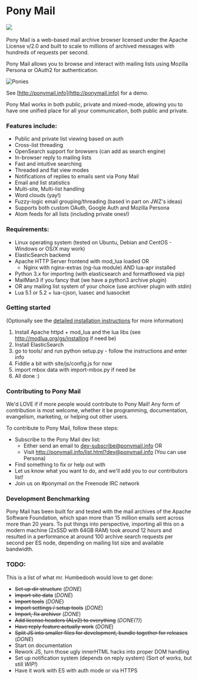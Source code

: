# Pony Mail
<img src="https://github.com/Humbedooh/ponymail/blob/master/site/images/logo_large.png" align="left"/><br/><br/>
Pony Mail is a web-based mail archive browser
licensed under the Apache License v/2.0 and built to scale 
to millions of archived messages with hundreds of requests 
per second.

Pony Mail allows you to browse and interact with mailing lists 
using Mozilla Persona or OAuth2 for authentication.

![Ponies](https://github.com/Humbedooh/ponymail/blob/master/site/images/demo.png)

See [http://ponymail.info](http://ponymail.info) for a demo.

Pony Mail works in both public, private and mixed-mode, allowing you 
to have one unified place for all your communication, both public and 
private.


### Features include: ###
* Public and private list viewing based on auth
* Cross-list threading
* OpenSearch support for browsers (can add as search engine)
* In-browser reply to mailing lists
* Fast and intuitive searching
* Threaded and flat view modes
* Notifications of replies to emails sent via Pony Mail
* Email and list statistics
* Multi-site, Multi-list handling
* Word clouds (yay!)
* Fuzzy-logic email grouping/threading (based in part on JWZ's ideas)
* Supports both custom OAuth, Google Auth and Mozilla Persona
* Atom feeds for all lists (including private ones!)

### Requirements: ###

* Linux operating system (tested on Ubuntu, Debian and CentOS - Windows or OS/X may work)
* ElasticSearch backend
* Apache HTTP Server frontend with mod_lua loaded OR
  * Nginx with nginx-extras (ng-lua module) AND lua-apr installed
* Python 3.x for importing (with elasticsearch and formatflowed via pip)
* MailMan3 if you fancy that (we have a python3 archive plugin)
* OR any mailing list system of your choice (use archiver plugin with stdin)
* Lua 5.1 or 5.2 + lua-cjson, luasec and luasocket


### Getting started ###
(Optionally see the [detailed installation instructions](docs/INSTALLING.md) for more information)

1. Install Apache httpd + mod_lua and the lua libs (see http://modlua.org/gs/installing if need be)
2. Install ElasticSearch
3. go to tools/ and run python setup.py - follow the instructions and enter info
4. Fiddle a bit with site/js/config.js for now
5. import mbox data with import-mbox.py if need be
6. All done :)


### Contributing to Pony Mail ###
We'd LOVE if if more people would contribute to Pony Mail!
Any form of contribution is most welcome, whether it be programming,
documentation, evangelism, marketing, or helping out other users.

To contribute to Pony Mail, follow these steps:

- Subscribe to the Pony Mail dev list:
  - Either send an email to dev-subscribe@ponymail.info OR
  - Visit http://ponymail.info/list.html?dev@ponymail.info (You can use Persona)
- Find something to fix or help out with
- Let us know what you want to do, and we'll add you to our contributors list!
- Join us on #ponymail on the Freenode IRC network

### Development Benchmarking ###
Pony Mail has been built for and tested with the mail archives of the Apache
Software Foundation, which span more than 15 million emails sent across more
than 20 years. To put things into perspective, importing all this on a modern
machine (2xSSD with 64GB RAM) took around 12 hours and resulted in a performance
at around 100 archive search requests per second per ES node, depending on mailing
list size and available bandwidth.

### TODO: ###
This is a list of what mr. Humbedooh would love to get done:
* ~~Set up dir structure~~ (*DONE*)
* ~~Import site data~~ (*DONE*)
* ~~Import tools~~ (*DONE*)
* ~~Import settings / setup tools~~ (*DONE*)
* ~~Import, fix archiver~~ (*DONE*)
* ~~Add license headers (ALv2) to everything~~ (*DONE(?)*)
* ~~Have reply feature actually work~~ (*DONE*)
* ~~Split JS into smaller files for development, bundle together for releases~~ (*DONE*)
* Start on documentation
* Rework JS, turn those ugly innerHTML hacks into proper DOM handling
* Set up notification system (depends on reply system) (Sort of works, but still *WIP!*)
* Have it work with ES with auth mode or via HTTPS

